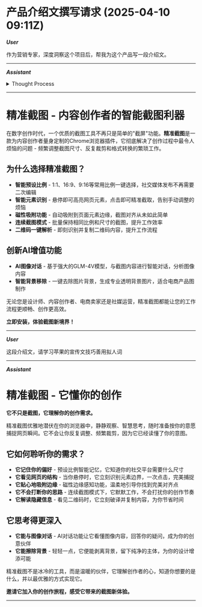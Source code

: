<!-- Generated by SpecStory -->

# 产品介绍文撰写请求 (2025-04-10 09:11Z)

_**User**_

作为营销专家，深度洞察这个项目后，帮我为这个产品写一段介绍文。

---

_**Assistant**_

<think><details><summary>Thought Process</summary>The user is asking me to write a marketing introduction for a product based on the provided information. I need to analyze the information about the product and create a compelling marketing introduction.

From the provided information, I can see that the product is called "精准截图" (Precision Screenshot), which is a Chrome browser extension designed for content creators. The readme.md file provides extensive information about the product's features, target users, and functionality.

Key points about the product:
1. It's a Chrome extension for taking precise screenshots with predefined aspect ratios
2. It has features like smart element detection, magnetic snapping, QR code parsing
3. It includes AI capabilities for image analysis and background removal
4. Target users include designers, content creators, e-commerce sellers, and social media operators
5. It has both free features and planned premium features

Since the user asked me to write this "as a marketing expert," I should create an introduction that is compelling, highlights the unique value proposition, addresses pain points of the target audience, and uses persuasive language.

I'll create a marketing introduction for this product in Chinese, as the original documentation is primarily in Chinese.</details></think>

---

# 精准截图 - 内容创作者的智能截图利器

在数字创作时代，一个优质的截图工具不再只是简单的"截屏"功能。**精准截图**是一款为内容创作者量身定制的Chrome浏览器插件，它彻底解决了创作过程中最令人烦恼的问题 - 频繁调整截图尺寸、反复裁剪和格式转换的繁琐工作。

## 为什么选择精准截图？

- **智能预设比例** - 1:1、16:9、9:16等常用比例一键选择，社交媒体发布不再需要二次编辑
- **智能元素识别** - 悬停即可高亮网页元素，点击即可精准截取，告别手动调整的烦恼
- **磁性吸附功能** - 自动吸附到页面元素边缘，截图对齐从未如此简单
- **连续截图模式** - 批量保持相同比例和尺寸的截图，提升工作效率
- **二维码一键解析** - 即刻识别并复制二维码内容，提升工作流程

## 创新AI增值功能

- **AI图像对话** - 基于强大的GLM-4V模型，与截图内容进行智能对话，分析图像内容
- **智能背景移除** - 一键去除图片背景，生成专业透明背景图片，适合电商产品图制作

无论您是设计师、内容创作者、电商卖家还是社媒运营，精准截图都能让您的工作流程更顺畅、创作更高效。

**立即安装，体验截图新境界！**

---

_**User**_

这段介绍文，请学习苹果的宣传文技巧善用拟人词

---

_**Assistant**_

# 精准截图 - 它懂你的创作

**它不只是截图，它理解你的创作需求。**

精准截图优雅地潜伏在你的浏览器中，静静观察、智慧思考，随时准备按你的意愿捕捉网页瞬间。它不会让你反复调整、频繁裁剪，因为它已经读懂了你的意图。

## 它如何聆听你的需求？

- **它记住你的偏好** - 预设比例智能记忆，它知道你的社交平台需要什么尺寸
- **它看见网页的结构** - 当你悬停时，它立刻识别元素边界，一次点击，完美捕捉
- **它贴心地吸附边缘** - 磁性边缘感知功能，温柔地引导你找到完美对齐点
- **它不会打断你的思路** - 连续截图模式下，它默默工作，不会打扰你的创作节奏
- **它解读隐藏信息** - 看见二维码时，它立刻破译并复制内容，为你节省时间

## 它思考得更深入

- **它能与图像对话** - AI对话功能让它看懂图像内容，回答你的疑问，成为你的创意伙伴
- **它能擦除背景** - 轻轻一点，它便能剥离背景，留下纯净的主体，为你的设计增添可能

精准截图不是冰冷的工具，而是温暖的伙伴，它理解创作者的心，知道你想要的是什么，并以最优雅的方式实现它。

**邀请它加入你的创作旅程，感受它带来的截图新体验。**

---

